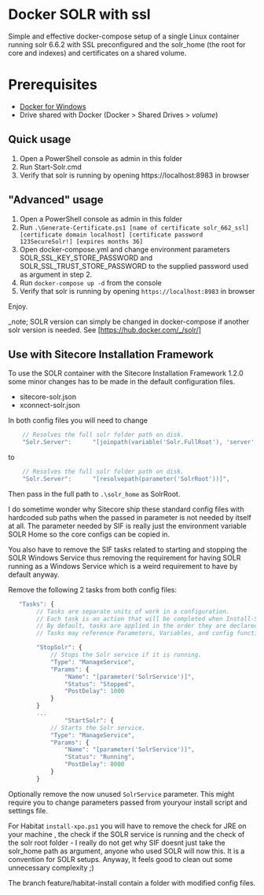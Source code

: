 # Docker SOLR with ssl

Simple and effective docker-compose setup of a single Linux container running solr 6.6.2 with SSL preconfigured and the solr_home (the root for core and indexes) and certificates on a shared volume. 

# Prerequisites
- [Docker for Windows](https://docs.docker.com/docker-for-windows/)
- Drive shared with Docker (Docker > Shared Drives > _volume_)

## Quick usage

1. Open a PowerShell console as admin in this folder
2. Run Start-Solr.cmd
3. Verify that solr is running by opening https://localhost:8983 in browser

## "Advanced" usage

1. Open a PowerShell console as admin in this folder
2. Run `.\Generate-Certificate.ps1 [name of certificate solr_662_ssl] [certificate domain localhost] [certificate password 123SecureSolr!] [expires months 36]`
3. Open docker-compose.yml and change environment parameters SOLR_SSL_KEY_STORE_PASSWORD and SOLR_SSL_TRUST_STORE_PASSWORD to the supplied password used as argument in step 2.
4. Run `docker-compose up -d` from the console
5. Verify that solr is running by opening `https://localhost:8983` in browser

Enjoy.

_note; SOLR version can simply be changed in docker-compose if another solr version is needed. See [https://hub.docker.com/_/solr/]

## Use with Sitecore Installation Framework

To use the SOLR container with the Sitecore Installation Framework 1.2.0 some minor changes has to be made in the default configuration files.

- sitecore-solr.json
- xconnect-solr.json

In both config files you will need to change

```javascript
    // Resolves the full solr folder path on disk.
    "Solr.Server":      "[joinpath(variable('Solr.FullRoot'), 'server', 'solr')]",
```

to

```javascript
    // Resolves the full solr folder path on disk.
    "Solr.Server":      "[resolvepath(parameter('SolrRoot'))]",
```

Then pass in the full path to `.\solr_home` as SolrRoot.

I do sometime wonder why Sitecore ship these standard config files with hardcoded sub paths when the passed in parameter is not needed by itself at all. The parameter needed by SIF is really just the environment variable SOLR Home so the core configs can be copied in.

You also have to remove the SIF tasks related to starting and stopping the SOLR Windows Service thus removing the requirement for having SOLR running as a Windows Service which is a weird requirement to have by default anyway.

Remove the following 2 tasks from both config files:

```javascript
   "Tasks": {
        // Tasks are separate units of work in a configuration.
        // Each task is an action that will be completed when Install-SitecoreConfiguration is called.
        // By default, tasks are applied in the order they are declared.
        // Tasks may reference Parameters, Variables, and config functions. 

        "StopSolr": {
            // Stops the Solr service if it is running.
            "Type": "ManageService",
            "Params": {
                "Name": "[parameter('SolrService')]",
                "Status": "Stopped",
                "PostDelay": 1000
            }
        }
        ...
                "StartSolr": {
            // Starts the Solr service.
            "Type": "ManageService",
            "Params": {
                "Name": "[parameter('SolrService')]",
                "Status": "Running",
                "PostDelay": 8000
            }
        }
```

Optionally remove the now unused `SolrService` parameter. This might require you to change parameters passed from youryour install script and settings file.

For Habitat `install-xpo.ps1` you will have to remove the check for JRE on your machine , the check if the SOLR service is running and the check of the solr root folder - I really do not get why SIF doesnt just take the solr_home path as argument, anyone who used SOLR will now this. It is a convention for SOLR setups. Anyway, It feels good to clean out some unnecessary complexity ;)

The branch feature/habitat-install contain a folder with modified config files.
